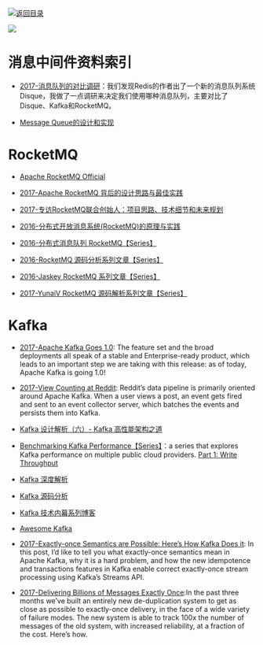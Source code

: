 [![返回目录](https://parg.co/UGo)](https://parg.co/b4z) 
 
 

![](https://img.readitlater.com/i/cdn-images-1.medium.com/max/800/1*LBocICeBuP3FSLPMBLA04g/RS/w1408.png?&ssl=1)
 

# 消息中间件资料索引

- [2017-消息队列的对比调研](http://www.jianshu.com/p/f056a74d77a4)：我们发现Redis的作者出了一个新的消息队列系统Disque，我做了一点调研来决定我们使用哪种消息队列，主要对比了Disque、Kafka和RocketMQ。

- [Message Queue的设计和实现](http://mp.weixin.qq.com/s/AgdayVL0pvcwL0amLouu-Q) 


# RocketMQ

- [Apache RocketMQ Official](https://rocketmq.incubator.apache.org/docs/quick-start/) 

- [2017-Apache RocketMQ 背后的设计思路与最佳实践](http://jm.taobao.org/2017/03/09/20170309/) 

- [2017-专访RocketMQ联合创始人：项目思路、技术细节和未来规划](http://www.infoq.com/cn/news/2017/02/RocketMQ-future-idea)

- [2016-分布式开放消息系统(RocketMQ)的原理与实践](http://www.jianshu.com/p/453c6e7ff81c) 

- [2016-分布式消息队列 RocketMQ【Series】](http://blog.csdn.net/chunlongyu/article/category/6638499) 

- [2016-RocketMQ 源码分析系列文章【Series】](http://blog.csdn.net/a417930422/article/category/6423649) 

- [2016-Jaskey RocketMQ 系列文章【Series】](http://jaskey.github.io/blog/2016/12/15/rocketmq-concept/) 

- [2017-YunaiV RocketMQ 源码解析系列文章【Series】](https://github.com/YunaiV/Blog/tree/master/RocketMQ) 


# Kafka

- [2017-Apache Kafka Goes 1.0](https://www.confluent.io/blog/apache-kafka-goes-1-0/): The feature set and the broad deployments all speak of a stable and Enterprise-ready product, which leads to an important step we are taking with this release: as of today, Apache Kafka is going 1.0!

- [2017-View Counting at Reddit](https://parg.co/bJE): Reddit’s data pipeline is primarily oriented around Apache Kafka. When a user views a post, an event gets fired and sent to an event collector server, which batches the events and persists them into Kafka.

- [Kafka 设计解析（六）- Kafka 高性能架构之道](http://www.jasongj.com/kafka/high_throughput/)

- [Benchmarking Kafka Performance【Series】](https://hackernoon.com/benchmarking-kafka-performance-part-1-write-throughput-7c7a76ab7db1)：a series that explores Kafka performance on multiple public cloud providers. [Part 1: Write Throughput](https://hackernoon.com/benchmarking-kafka-performance-part-1-write-throughput-7c7a76ab7db1)

- [Kafka 深度解析](http://www.jasongj.com/2015/01/02/Kafka%e6%b7%b1%e5%ba%a6%e8%a7%a3%e6%9e%90/)

- [Kafka 源码分析](https://zqhxuyuan1.gitbooks.io/kafka/content/chapter1-intro.html)

- [Kafka 技术内幕系列博客](http://zqhxuyuan.github.io/2017/01/01/Kafka-Code-Index/)
 

- [Awesome Kafka](https://github.com/infoslack/awesome-kafka#books) 

- [2017-Exactly-once Semantics are Possible: Here’s How Kafka Does it](https://parg.co/bXj): In this post, I’d like to tell you what exactly-once semantics mean in Apache Kafka, why it is a hard problem, and how the new idempotence and transactions features in Kafka enable correct exactly-once stream processing using Kafka’s Streams API.

- [2017-Delivering Billions of Messages Exactly Once](https://segment.com/blog/exactly-once-delivery/):In the past three months we’ve built an entirely new de-duplication system to get as close as possible to exactly-once delivery, in the face of a wide variety of failure modes. The new system is able to track 100x the number of messages of the old system, with increased reliability, at a fraction of the cost. Here’s how.
